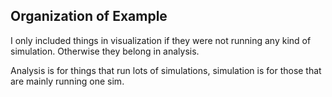 


## Organization of Example

I only included things in visualization if they were not running any kind of simulation. Otherwise they belong in analysis.

Analysis is for things that run lots of simulations, simulation is for those that are mainly running one sim.